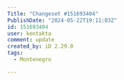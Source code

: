 ```yaml
---
Title: "Changeset #151693404"
PublishDate: "2024-05-22T19:11:03Z"
id: 151693404
user: kentakta
comment: update
created_by: iD 2.29.0
tags:
  - Montenegro

---
```

